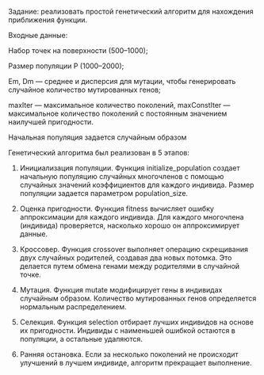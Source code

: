 Задание: реализовать простой генетический алгоритм для нахождения приближения функции.


Входные данные:


Набор точек на поверхности (500–1000); 

Размер популяции P (1000–2000);

Em, Dm — среднее и дисперсия для мутации, чтобы генерировать случайное количество мутированных генов; 

maxIter — максимальное количество поколений, maxConstIter — максимальное количество поколений с постоянным значением наилучшей пригодности.

Начальная популяция задается случайным образом


Генетический алгоритма был реализован в 5 этапов:


1. Инициализация популяции.
   Функция initialize_population создает начальную популяцию случайных многочленов с помощью случайных значений коэффициентов для каждого индивида. Размер популяции задается параметром population_size.
   
2. Оценка пригодности.
   Функция fitness вычисляет ошибку аппроксимации для каждого индивида. Для каждого многочлена (индивида) проверяется, насколько хорошо он аппроксимирует данные.
   
3. Кроссовер.
   Функция crossover выполняет операцию скрещивания двух случайных родителей, создавая два новых потомка. Это делается путем обмена генами между родителями в случайной точке.
   
4. Мутация. 
   Функция mutate модифицирует гены в индивидах случайным образом. Количество мутированных генов определяется нормальным распределением.
   
5. Селекция.
    Функция selection отбирает лучших индивидов на основе их пригодности. Индивиды с наименьшей ошибкой остаются в популяции, а остальные удаляются.
   
6. Ранняя остановка.
    Если за несколько поколений не происходит улучшений в лучшем индивиде, алгоритм прекращает выполнение.
